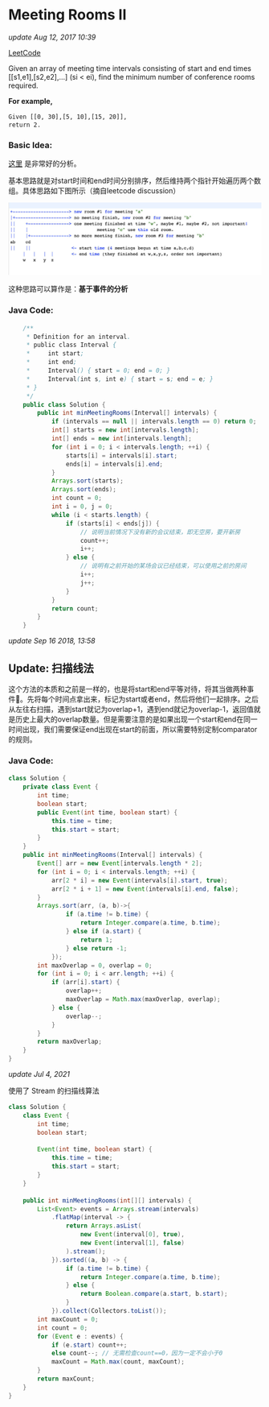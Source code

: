 # Meeting Rooms II

_update Aug 12, 2017 10:39_

[LeetCode](https://leetcode.com/problems/meeting-rooms-ii/description/)

Given an array of meeting time intervals consisting of start and end times \[\[s1,e1\],\[s2,e2\],...\] \(si &lt; ei\), find the minimum number of conference rooms required.

**For example,**

```text
Given [[0, 30],[5, 10],[15, 20]],
return 2.
```

### Basic Idea:

[这里](https://discuss.leetcode.com/topic/35253/explanation-of-super-easy-java-solution-beats-98-8-from-pinkfloyda/2) 是非常好的分析。

基本思路就是对start时间和end时间分别排序，然后维持两个指针开始遍历两个数组。具体思路如下图所示（摘自leetcode discussion）

![](../../.gitbook/assets/untitled-1%20%281%29%20%281%29%20%281%29.jpg)

这种思路可以算作是：**基于事件的分析**

### Java Code:

```java
    /**
     * Definition for an interval.
     * public class Interval {
     *     int start;
     *     int end;
     *     Interval() { start = 0; end = 0; }
     *     Interval(int s, int e) { start = s; end = e; }
     * }
     */
    public class Solution {
        public int minMeetingRooms(Interval[] intervals) {
            if (intervals == null || intervals.length == 0) return 0;
            int[] starts = new int[intervals.length];
            int[] ends = new int[intervals.length];
            for (int i = 0; i < intervals.length; ++i) {
                starts[i] = intervals[i].start;
                ends[i] = intervals[i].end;
            }
            Arrays.sort(starts);
            Arrays.sort(ends);
            int count = 0;
            int i = 0, j = 0;
            while (i < starts.length) {
                if (starts[i] < ends[j]) {
                    // 说明当前情况下没有新的会议结束，即无空房，要开新房
                    count++;
                    i++;
                } else {
                    // 说明有之前开始的某场会议已经结束，可以使用之前的房间
                    i++;
                    j++;
                }
            }
            return count;
        }
    }
```

_update Sep 16 2018, 13:58_

## Update: 扫描线法

这个方法的本质和之前是一样的，也是将start和end平等对待，将其当做两种事件。先将每个时间点拿出来，标记为start或者end，然后将他们一起排序。之后从左往右扫描，遇到start就记为overlap+1，遇到end就记为overlap-1，返回值就是历史上最大的overlap数量。但是需要注意的是如果出现一个start和end在同一时间出现，我们需要保证end出现在start的前面，所以需要特别定制comparator的规则。

### Java Code:

```java
class Solution {
    private class Event {
        int time;
        boolean start;
        public Event(int time, boolean start) {
            this.time = time;
            this.start = start;
        }
    }
    public int minMeetingRooms(Interval[] intervals) {
        Event[] arr = new Event[intervals.length * 2];
        for (int i = 0; i < intervals.length; ++i) {
            arr[2 * i] = new Event(intervals[i].start, true);
            arr[2 * i + 1] = new Event(intervals[i].end, false);
        }
        Arrays.sort(arr, (a, b)->{
                if (a.time != b.time) {
                    return Integer.compare(a.time, b.time);
                } else if (a.start) {
                    return 1;
                } else return -1;
            });
        int maxOverlap = 0, overlap = 0;
        for (int i = 0; i < arr.length; ++i) {
            if (arr[i].start) {
                overlap++;
                maxOverlap = Math.max(maxOverlap, overlap);
            } else {
                overlap--;
            }
        }
        return maxOverlap;
    }
}
```

_update Jul 4, 2021_

使用了 Stream 的扫描线算法

```java
class Solution {
    class Event {
        int time;
        boolean start;
        
        Event(int time, boolean start) {
            this.time = time;
            this.start = start;
        }
    }
    
    public int minMeetingRooms(int[][] intervals) {
        List<Event> events = Arrays.stream(intervals)
            .flatMap(interval -> {
                return Arrays.asList(
                    new Event(interval[0], true),
                    new Event(interval[1], false)
                ).stream();
            }).sorted((a, b) -> {
                if (a.time != b.time) {
                    return Integer.compare(a.time, b.time);
                } else {
                    return Boolean.compare(a.start, b.start);
                }
            }).collect(Collectors.toList());
        int maxCount = 0;
        int count = 0;
        for (Event e : events) {
            if (e.start) count++;
            else count--; // 无需检查count==0，因为一定不会小于0
            maxCount = Math.max(count, maxCount);
        }
        return maxCount;
    }
}
```

